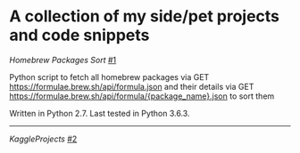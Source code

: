 # A collection of my side/pet projects and code snippets


 *Homebrew Packages Sort* [#1](https://github.com/Kishanshah147/Projects-codeSnippets/tree/main/homebrew-packages-sort)

Python script to fetch all homebrew packages via GET https://formulae.brew.sh/api/formula.json and their details via GET https://formulae.brew.sh/api/formula/{package_name}.json to sort them

Written in Python 2.7. Last tested in Python 3.6.3.

----------------------------------------------------------------------------------------------------------------------------

*KaggleProjects* [#2](https://github.com/Kishanshah147/Projects-codeSnippets/tree/main/KaggleProjects)
